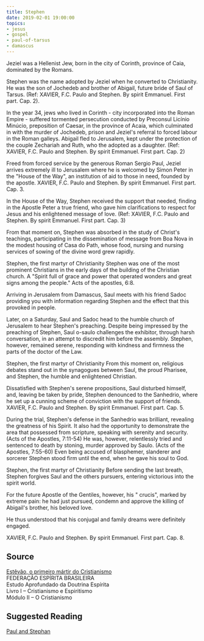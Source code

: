 ```yaml
---
title: Stephen
date: 2019-02-01 19:00:00
topics: 
- jesus
- gospel
- paul-of-tarsus
- damascus
---
```


Jeziel was a Hellenist Jew, born in the city of Corinth, province of  Caia,
dominated by the Romans. 

Stephen was the name adopted by Jeziel when he converted to Christianity.  He
was the son of Jochedeb and brother of Abigail, future bride of Saul of
Tarsus.  (Ref: XAVIER, F.C. Paulo and Stephen. By spirit Emmanuel. First part.
Cap. 2). 

In the year 34, jews who lived in Corinth - city  incorporated into the Roman
Empire - suffered tormented  persecution conducted by Preconsul Licínio
Minúcio,  preposition of Caesar, in the province of Acaia, which culminated
in  with the murder of Jochedeb, prison and  Jeziel's referral to forced
labour in the  Roman galleys. Abigail fled to Jerusalem,  kept under the
protection of the couple Zechariah and Ruth, who the  adopted as a daughter. 
(Ref: XAVIER, F.C. Paulo and Stephen. By spirit Emmanuel. First part. Cap. 2) 


Freed from forced service by the generous Roman Sergio Paul, Jeziel arrives 
extremely ill to Jerusalem where he is welcomed by Simon Peter in the "House 
of the Way", an institution of aid to those in need, founded by the apostle. 
XAVIER, F.C. Paulo and Stephen. By spirit Emmanuel. First part. Cap. 3. 

In the House of the Way, Stephen received the support that  needed, finding in
the Apostle Peter a  true friend, who gave him clarifications to  respect for
Jesus and his enlightened message of love.  (Ref: XAVIER, F.C. Paulo and
Stephen. By spirit Emmanuel. First part. Cap. 3) 

From that moment on, Stephen was absorbed in the study  of Christ's teachings,
participating in the dissemination of  message from Boa Nova in the modest
housing of Casa do  Path, whose food, nursing and nursing services  of sowing
of the divine word grew rapidly. 

Stephen, the first martyr of Christianity  Stephen was one of the most
prominent Christians in the early days of the  building of the Christian
church. A "Spirit full of grace and power that  operated wonders and great
signs among the people."  Acts of the apostles, 6:8. 

Arriving in Jerusalem from Damascus, Saul meets with his friend  Sadoc
providing you with information regarding Stephen and the effect that this 
provoked in people. 

Later, on a Saturday, Saul and Sadoc head to the humble church of  Jerusalem to
hear Stephen's preaching.  Despite being impressed by the preaching  of
Stephen, Saul o-saulo challenges the exhibitor, through  harsh conversation, in
an attempt to discredit him before  the assembly. Stephen, however, remained
serene,  responding with kindness and firmness the parts of the doctor of the
Law. 

Stephen, the first martyr of Christianity  From this moment on, religious
debates stand out in the synagogues between  Saul, the proud Pharisee, and
Stephen, the humble and enlightened Christian. 

Dissatisfied with Stephen's serene propositions, Saul disturbed himself, and,
leaving  be taken by pride, Stephen denounced to the Sanhedrio, where he set up
a cunning scheme  of conviction with the support of friends.  XAVIER, F.C.
Paulo and Stephen. By spirit Emmanuel. First part. Cap. 5. 

During the trial, Stephen's defense in the Sanhedrio was brilliant, revealing
the  greatness of his Spirit. It also had the opportunity to demonstrate the
area that  possessed from scripture, speaking with serenity and security. (Acts
of the Apostles, 7:11-54)  He was, however, relentlessly tried and sentenced to
death by  stoning, murder approved by Saulo. (Acts of the Apostles, 7:55-60) 
Even being accused of blasphemer, slanderer and sorcerer Stephen   stood firm
until the end, when he gave his soul to God. 

Stephen, the first martyr of Christianity  Before sending the last breath,
Stephen forgives Saul and the others  pursuers, entering victorious into the
spirit world. 

For the future Apostle of the Gentiles, however, his "  crucis", marked by
extreme pain: he had just pursued,  condemn and approve the killing of
Abigail's brother, his beloved love. 

He thus understood that his conjugal and family dreams were  definitely
engaged.  

XAVIER, F.C. Paulo and Stephen. By spirit Emmanuel.  First part. Cap. 8. 

## Source
[Estêvão, o primeiro mártir do Cristianismo](https://www.febnet.org.br/wp-content/uploads/2012/06/Mod-2-Rot-11-Estevao-o-primeiro-martir-do-Cristianismo.pdf)  
FEDERAÇÃO ESPÍRITA BRASILEIRA   
Estudo Aprofundado da Doutrina Espírita  
Livro I – Cristianismo e Espiritismo  
Módulo II – O Cristianismo   

## Suggested Reading
[Paul and Stephan](/books/emmanuel/paul-and-stephen)



